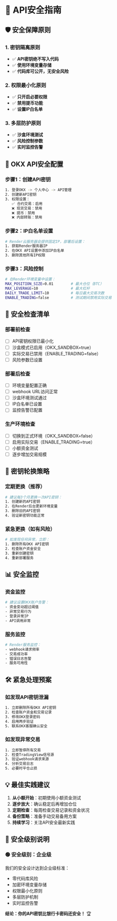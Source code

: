 # 🔐 API安全指南

## 🛡️ 安全保障原则

### 1. 密钥隔离原则
- ✅ **API密钥绝不写入代码**
- ✅ **使用环境变量存储**
- ✅ **代码库可公开，无安全风险**

### 2. 权限最小化原则  
- ✅ **只开启必要权限**
- ✅ **禁用提币功能**
- ✅ **设置IP白名单**

### 3. 多层防护原则
- ✅ **沙盒环境测试**
- ✅ **风险控制参数**
- ✅ **实时监控告警**

## 🔧 OKX API安全配置

### 步骤1：创建API密钥
```bash
1. 登录OKX -> 个人中心 -> API管理
2. 创建新API密钥
3. 权限设置：
   ✅ 合约交易：启用
   ❌ 现货交易：禁用  
   ❌ 提币：禁用
   ❌ 内部转账：禁用
```

### 步骤2：IP白名单设置
```bash
# Render云服务器会提供固定IP，部署后设置：
1. 获取Render服务器IP
2. 在OKX API设置中添加IP白名单
3. 删除其他所有IP权限
```

### 步骤3：风险控制
```bash
# 在Render环境变量中设置：
MAX_POSITION_SIZE=0.01        # 最大仓位（BTC）
MAX_LEVERAGE=10               # 最大杠杆
DAILY_TRADE_LIMIT=10          # 每日最大交易次数
ENABLE_TRADING=false          # 测试期间禁用实际交易
```

## 🚨 安全检查清单

### 部署前检查
- [ ] API密钥权限已最小化
- [ ] 沙盒模式已启用（OKX_SANDBOX=true）
- [ ] 实际交易已禁用（ENABLE_TRADING=false）
- [ ] 风险参数已设置

### 部署后检查  
- [ ] 环境变量配置正确
- [ ] webhook URL访问正常
- [ ] 沙盒环境测试通过
- [ ] IP白名单已设置
- [ ] 监控告警已配置

### 生产环境检查
- [ ] 切换到正式环境（OKX_SANDBOX=false）
- [ ] 启用实际交易（ENABLE_TRADING=true）
- [ ] 小额资金测试
- [ ] 逐步增加交易规模

## 🔄 密钥轮换策略

### 定期更换（推荐）
```bash
# 建议每3个月更换一次API密钥：
1. 创建新的API密钥
2. 在Render后台更新环境变量
3. 删除旧的API密钥
4. 验证新密钥功能正常
```

### 紧急更换（如有风险）
```bash
# 如发现任何异常，立即：
1. 删除所有OKX API密钥
2. 检查账户资金安全
3. 重新创建密钥
4. 重新部署服务
```

## 📊 安全监控

### 资金监控
```bash
# 建议设置OKX账户告警：
- 资金变动超过阈值
- 异常交易行为
- 登录异常IP
- API调用异常
```

### 服务监控
```bash
# Render服务监控：
- webhook请求频率
- 交易成功率
- 错误日志告警
- 服务可用性
```

## 🛠️ 紧急处理预案

### 如发现API密钥泄漏
```bash
1. 立即删除所有OKX API密钥
2. 检查账户资金和交易记录  
3. 修改OKX登录密码
4. 启用两步验证
5. 联系OKX客服确认安全
```

### 如发现异常交易
```bash
1. 立即暂停所有交易
2. 检查TradingView信号源
3. 验证webhook请求来源
4. 分析交易日志
5. 必要时平仓止损
```

## 💡 最佳实践建议

1. **从小额开始**：初期使用小额资金测试
2. **逐步放大**：确认稳定后再增加仓位  
3. **定期检查**：每周检查交易记录和资金状况
4. **备份策略**：准备手动交易备用方案
5. **持续学习**：关注API安全最新实践

## 🎯 安全级别说明

### 🟢 安全级别：企业级
我们的安全设计达到企业级标准：
- 零代码库风险
- 加密环境变量存储
- 权限最小化原则
- 多层防护机制
- 实时监控告警

**结论：你的API密钥比银行卡密码还安全！** 🏆

